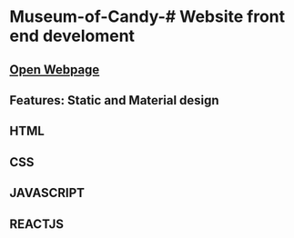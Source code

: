 # Museum-of-Candy-# Website front end develoment

## [Open Webpage](https://rahulmnitw.github.io/Museum-of-Candy-/)

## Features: Static and Material design

## HTML
## CSS
## JAVASCRIPT
## REACTJS

